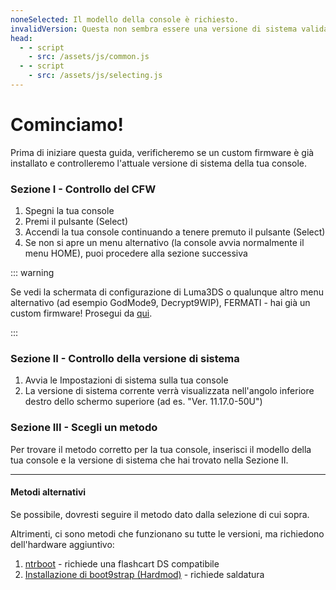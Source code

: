 ```yaml
---
noneSelected: Il modello della console è richiesto.
invalidVersion: Questa non sembra essere una versione di sistema valida.
head:
  - - script
    - src: /assets/js/common.js
  - - script
    - src: /assets/js/selecting.js
---
```


# Cominciamo!

Prima di iniziare questa guida, verificheremo se un custom firmware è già installato e controlleremo l'attuale versione di sistema della tua console.

### Sezione I - Controllo del CFW

1. Spegni la tua console
2. Premi il pulsante (Select)
3. Accendi la tua console continuando a tenere premuto il pulsante (Select)
4. Se non si apre un menu alternativo (la console avvia normalmente il menu HOME), puoi procedere alla sezione successiva

::: warning

Se vedi la schermata di configurazione di Luma3DS o qualunque altro menu alternativo (ad esempio GodMode9, Decrypt9WIP), FERMATI - hai già un custom firmware! Prosegui da [qui](checking-for-cfw#what-to-do-next).

:::

### Sezione II - Controllo della versione di sistema

1. Avvia le Impostazioni di sistema sulla tua console
2. La versione di sistema corrente verrà visualizzata nell'angolo inferiore destro dello schermo superiore (ad es. "Ver. 11.17.0-50U")

### Sezione III - Scegli un metodo

Per trovare il metodo corretto per la tua console, inserisci il modello della tua console e la versione di sistema che hai trovato nella Sezione II.

<!--@include: @/_internal/consoleVersionSelect.html -->

---

#### Metodi alternativi

Se possibile, dovresti seguire il metodo dato dalla selezione di cui sopra.

Altrimenti, ci sono metodi che funzionano su tutte le versioni, ma richiedono dell'hardware aggiuntivo:

1. [ntrboot](ntrboot) - richiede una flashcart DS compatibile
2. [Installazione di boot9strap (Hardmod)](installing-boot9strap-\(hardmod\)) - richiede saldatura
